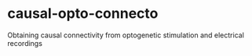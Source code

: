 # causal-opto-connecto
Obtaining causal connectivity from optogenetic stimulation and electrical recordings
